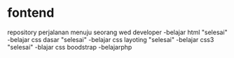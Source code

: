 # fontend
repository perjalanan menuju seorang wed developer
-belajar html "selesai"
-belajar css dasar "selesai"
-belajar css layoting "selesai"
-belajar css3 "selesai"
-blajar css boodstrap
-belajarphp
